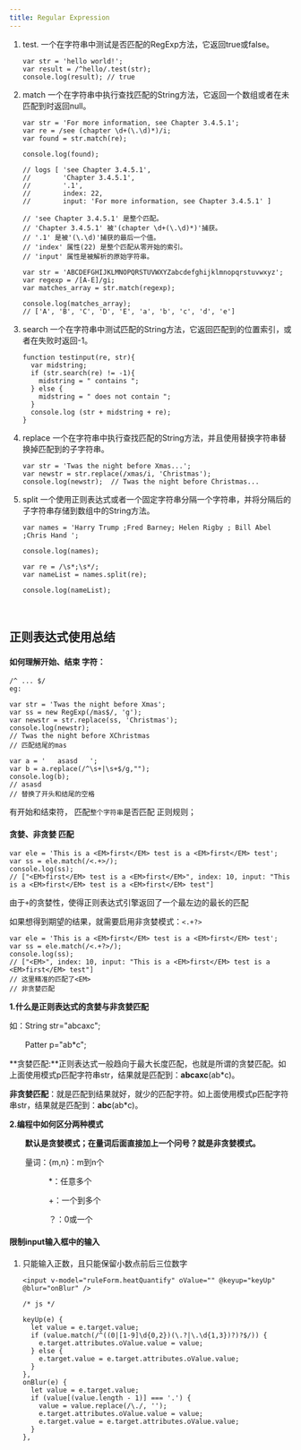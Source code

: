 ```yaml
---
title: Regular Expression
---
```




1. test. 一个在字符串中测试是否匹配的RegExp方法，它返回true或false。

   ```
   var str = 'hello world!';
   var result = /^hello/.test(str);
   console.log(result); // true
   ```

2. match 一个在字符串中执行查找匹配的String方法，它返回一个数组或者在未匹配到时返回null。

   ```
   var str = 'For more information, see Chapter 3.4.5.1';
   var re = /see (chapter \d+(\.\d)*)/i;
   var found = str.match(re);

   console.log(found);

   // logs [ 'see Chapter 3.4.5.1',
   //        'Chapter 3.4.5.1',
   //        '.1',
   //        index: 22,
   //        input: 'For more information, see Chapter 3.4.5.1' ]

   // 'see Chapter 3.4.5.1' 是整个匹配。
   // 'Chapter 3.4.5.1' 被'(chapter \d+(\.\d)*)'捕获。
   // '.1' 是被'(\.\d)'捕获的最后一个值。
   // 'index' 属性(22) 是整个匹配从零开始的索引。
   // 'input' 属性是被解析的原始字符串。
   ```

   ```
   var str = 'ABCDEFGHIJKLMNOPQRSTUVWXYZabcdefghijklmnopqrstuvwxyz';
   var regexp = /[A-E]/gi;
   var matches_array = str.match(regexp);

   console.log(matches_array);
   // ['A', 'B', 'C', 'D', 'E', 'a', 'b', 'c', 'd', 'e']
   ```

3. search 一个在字符串中测试匹配的String方法，它返回匹配到的位置索引，或者在失败时返回-1。

   ```
   function testinput(re, str){
     var midstring;
     if (str.search(re) != -1){
       midstring = " contains ";
     } else {
       midstring = " does not contain ";
     }
     console.log (str + midstring + re);
   }
   ```

4. replace 一个在字符串中执行查找匹配的String方法，并且使用替换字符串替换掉匹配到的子字符串。

   ```
   var str = 'Twas the night before Xmas...';
   var newstr = str.replace(/xmas/i, 'Christmas');
   console.log(newstr);  // Twas the night before Christmas...
   ```

5. split 一个使用正则表达式或者一个固定字符串分隔一个字符串，并将分隔后的子字符串存储到数组中的String方法。

   ```
   var names = 'Harry Trump ;Fred Barney; Helen Rigby ; Bill Abel ;Chris Hand ';

   console.log(names);

   var re = /\s*;\s*/;
   var nameList = names.split(re);

   console.log(nameList);
   ```

   ​

## 正则表达式使用总结

#### 如何理解开始、结束 字符：

```
/^ ... $/
eg:

var str = 'Twas the night before Xmas';
var ss = new RegExp(/mas$/, 'g');
var newstr = str.replace(ss, 'Christmas');
console.log(newstr);
// Twas the night before XChristmas
// 匹配结尾的mas

var a = '   asasd   ';
var b = a.replace(/^\s+|\s+$/g,"");
console.log(b);
// asasd
// 替换了开头和结尾的空格
```

有开始和结束符， 匹配`整个字符串`是否匹配 正则规则；



#### 贪婪、非贪婪 匹配

```
var ele = 'This is a <EM>first</EM> test is a <EM>first</EM> test';
var ss = ele.match(/<.+>/);
console.log(ss);
// ["<EM>first</EM> test is a <EM>first</EM>", index: 10, input: "This is a <EM>first</EM> test is a <EM>first</EM> test"]
```

由于`+`的贪婪性，使得正则表达式引擎返回了一个最左边的最长的匹配



如果想得到期望的结果，就需要启用非贪婪模式：`<.+?>`

```
var ele = 'This is a <EM>first</EM> test is a <EM>first</EM> test';
var ss = ele.match(/<.+?>/);
console.log(ss);
// ["<EM>", index: 10, input: "This is a <EM>first</EM> test is a <EM>first</EM> test"]
// 这里精准的匹配了<EM>
// 非贪婪匹配
```

**1.什么是正则表达式的贪婪与非贪婪匹配**

如：String str="abcaxc";

　　Patter p="ab*c";

**贪婪匹配:**正则表达式一般趋向于最大长度匹配，也就是所谓的贪婪匹配。如上面使用模式p匹配字符串str，结果就是匹配到：**abcaxc**(ab*c)。

**非贪婪匹配**：就是匹配到结果就好，就少的匹配字符。如上面使用模式p匹配字符串str，结果就是匹配到：**abc**(ab*c)。

**2.编程中如何区分两种模式**

　　**默认是贪婪模式；在量词后面直接加上一个问号？就是非贪婪模式。**

　　量词：{m,n}：m到n个

　　　　　*：任意多个

　　　　　+：一个到多个

　　　　　？：0或一个



#### 限制input输入框中的输入

1. 只能输入正数，且只能保留小数点前后三位数字

   ```
   <input v-model="ruleForm.heatQuantify" oValue="" @keyup="keyUp" @blur="onBlur" />

   /* js */

   keyUp(e) {
     let value = e.target.value;
     if (value.match(/^((0|[1-9]\d{0,2})(\.?|\.\d{1,3})?)?$/)) {
       e.target.attributes.oValue.value = value;
     } else {
       e.target.value = e.target.attributes.oValue.value;
     }
   },
   onBlur(e) {
     let value = e.target.value;
     if (value[(value.length - 1)] === '.') {
       value = value.replace(/\./, '');
       e.target.attributes.oValue.value = value;
       e.target.value = e.target.attributes.oValue.value;
     }
   },
   ```

   ​